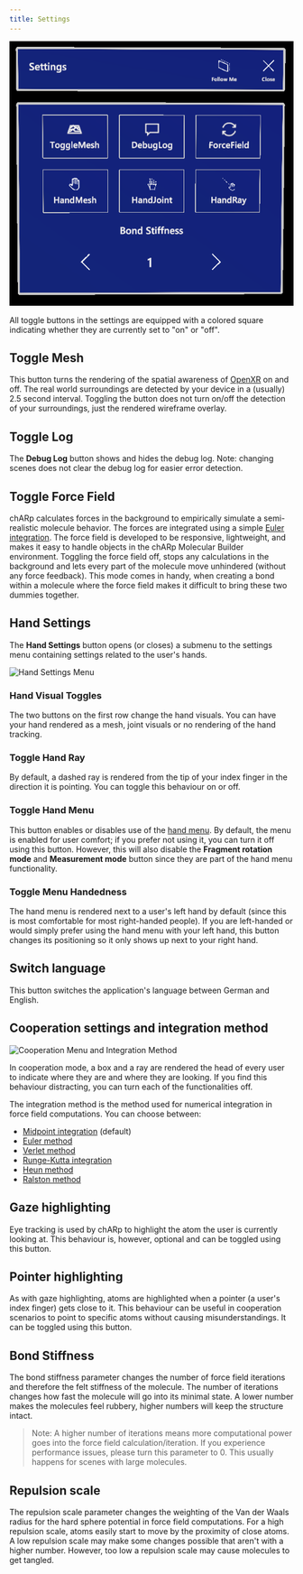 ```yaml
---
title: Settings
---
```


<img src="/images/manual/settings.png" alt="Settings Menu" class="mx-auto max-w-md" />

All toggle buttons in the settings are equipped with a colored square indicating whether they are currently set to "on" or "off".

## Toggle Mesh
This button turns the rendering of the spatial awareness of [OpenXR](https://www.khronos.org/OpenXR/) on and off.
The real world surroundings are detected by your device in a (usually) 2.5 second interval.
Toggling the button does not turn on/off the detection of your surroundings, just the rendered wireframe overlay.

## Toggle Log
The **Debug Log** button shows and hides the debug log.
Note: changing scenes does not clear the debug log for easier error detection.

## Toggle Force Field
chARp calculates forces in the background to empirically simulate a semi-realistic molecule behavior.
The forces are integrated using a simple [Euler integration](https://en.wikipedia.org/wiki/Euler_method).
The force field is developed to be responsive, lightweight, and makes it easy to handle objects in the chARp Molecular Builder environment.
Toggling the force field off, stops any calculations in the background and lets every part of the molecule move unhindered (without any force feedback).
This mode comes in handy, when creating a bond within a molecule where the force field makes it difficult to bring these two dummies together.

## Hand Settings
The **Hand Settings** button opens (or closes) a submenu to the settings menu containing settings related to the user's hands.

<img src="/images/manual/hand_settings.png" alt="Hand Settings Menu" class="mx-auto max-w-md" />

### Hand Visual Toggles
The two buttons on the first row change the hand visuals.
You can have your hand rendered as a mesh, joint visuals or no rendering of the hand tracking.

### Toggle Hand Ray
By default, a dashed ray is rendered from the tip of your index finger in the direction it is pointing.
You can toggle this behaviour on or off.

### Toggle Hand Menu
This button enables or disables use of the <a data-sveltekit-reload href="/manual/02-normal_mode/01-hand-menu">hand menu</a>. By default, the menu is enabled for user comfort; if you prefer not using it, you can turn it off using this button.
However, this will also disable the **Fragment rotation mode** and **Measurement mode** button since they are part of the hand menu functionality.

### Toggle Menu Handedness
The hand menu is rendered next to a user's left hand by default (since this is most comfortable for most right-handed people).
If you are left-handed or would simply prefer using the hand menu with your left hand, this button changes its positioning so it only shows up next to your right hand.

## Switch language
This button switches the application's language between German and English.

## Cooperation settings and integration method

<img src="/images/manual/coop_and_integration.png" alt="Cooperation Menu and Integration Method" class="mx-auto max-w-md" />

In cooperation mode, a box and a ray are rendered the head of every user to indicate where they are and where they are looking.
If you find this behaviour distracting, you can turn each of the functionalities off.

The integration method is the method used for numerical integration in force field computations.
You can choose between:
* [Midpoint integration](https://en.wikipedia.org/wiki/Midpoint_method) (default)
* [Euler method](https://en.wikipedia.org/wiki/Euler_method)
* [Verlet method](https://en.wikipedia.org/wiki/Verlet_integration)
* [Runge-Kutta integration](https://en.wikipedia.org/wiki/Runge%E2%80%93Kutta_methods)
* [Heun method](https://en.wikipedia.org/wiki/Heun%27s_method)
* [Ralston method](https://en.wikipedia.org/wiki/List_of_Runge%E2%80%93Kutta_methods#Ralston%27s_method)

## Gaze highlighting
Eye tracking is used by chARp to highlight the atom the user is currently looking at. This behaviour is, however, optional and can be toggled using this button.

## Pointer highlighting
As with gaze highlighting, atoms are highlighted when a pointer (a user's index finger) gets close to it.
This behaviour can be useful in cooperation scenarios to point to specific atoms without causing misunderstandings.
It can be toggled using this button.

## Bond Stiffness
The bond stiffness parameter changes the number of force field iterations and therefore the felt stiffness of the molecule.
The number of iterations changes how fast the molecule will go into its minimal state.
A lower number makes the molecules feel rubbery, higher numbers will keep the structure intact.
 > Note: A higher number of iterations means more computational power goes into the force field calculation/iteration.
 > If you experience performance issues, please turn this parameter to 0.
 > This usually happens for scenes with large molecules.

## Repulsion scale
The repulsion scale parameter changes the weighting of the Van der Waals radius for the hard sphere potential in force field computations.
For a high repulsion scale, atoms easily start to move by the proximity of close atoms.
A low repulsion scale may make some changes possible that aren't with a higher number.
However, too low a repulsion scale may cause molecules to get tangled.
